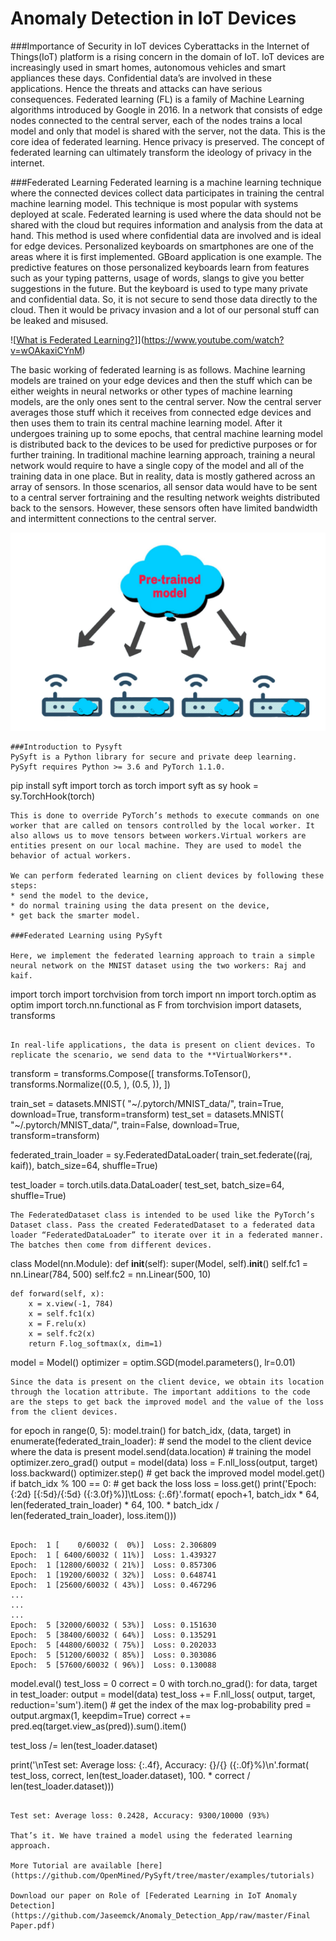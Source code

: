 # Anomaly Detection in IoT Devices

###Importance of Security in IoT devices
Cyberattacks in the Internet of Things(IoT) platform is a rising concern in the domain of IoT. IoT devices are increasingly used in smart homes, autonomous vehicles and smart appliances these days. Confidential data’s are involved in these applications. Hence the threats and attacks can have serious
consequences. Federated learning (FL) is a family of Machine Learning algorithms introduced by Google in 2016. In a network that consists of edge nodes connected to the central server, each of the nodes trains a local model and only that model is shared with the server, not the data. This is the core idea of federated learning. Hence privacy is preserved. The concept of federated learning can ultimately transform the ideology of privacy in the internet.

###Federated Learning
Federated learning is a machine learning technique where the connected devices collect data participates in training the central machine learning model. This technique is most popular with systems deployed at scale. Federated learning is used where the data should not be shared with the cloud but requires information and analysis from the data at hand. This method is used where confidential data are involved and is ideal for edge devices. Personalized keyboards on smartphones are one of the areas where it is first implemented. GBoard application is one example. The predictive features on those personalized keyboards learn from features such as your typing patterns, usage of words, slangs to give you better suggestions in the future. But the keyboard is used to type many private and confidential data. So, it is not secure to send those data directly to the cloud. Then it would be privacy invasion and a lot of our personal stuff can be leaked and misused.

![[What is Federated Learning?](https://raw.githubusercontent.com/Jaseemck/Anomaly_Detection_App/master/flpic1.jpeg)]](https://www.youtube.com/watch?v=wOAkaxiCYnM)

The basic working of federated learning is as follows. Machine learning models are trained on your edge devices and then the stuff which can be either weights in neural networks or other types of machine learning models, are the only ones sent to the central server. Now the central server averages those stuff which it receives from connected edge devices and then uses them to train its central machine learning model. After it undergoes training up to some epochs, that central machine learning model is distributed back to the devices to be used for predictive purposes or for further training. In traditional machine learning approach, training a neural network would require to have a single copy of the model and all of the training data in one place. But in reality, data is mostly gathered across an array of sensors. In those scenarios, all sensor data would have to be sent to a central server fortraining and the resulting network weights distributed back to the sensors. However, these sensors often have limited bandwidth and intermittent connections to the central server.

![](https://raw.githubusercontent.com/Jaseemck/Anomaly_Detection_App/master/FLmodel.gif)

```
###Introduction to Pysyft
PySyft is a Python library for secure and private deep learning. PySyft requires Python >= 3.6 and PyTorch 1.1.0.

```
pip install syft
import torch as torch
import syft as sy
hook = sy.TorchHook(torch)
```
This is done to override PyTorch’s methods to execute commands on one worker that are called on tensors controlled by the local worker. It also allows us to move tensors between workers.Virtual workers are entities present on our local machine. They are used to model the behavior of actual workers.

We can perform federated learning on client devices by following these steps:
* send the model to the device,
* do normal training using the data present on the device,
* get back the smarter model.

###Federated Learning using PySyft

Here, we implement the federated learning approach to train a simple neural network on the MNIST dataset using the two workers: Raj and kaif.

```
import torch
import torchvision
from torch import nn
import torch.optim as optim
import torch.nn.functional as F
from torchvision import datasets, transforms
```

In real-life applications, the data is present on client devices. To replicate the scenario, we send data to the **VirtualWorkers**.

```
transform = transforms.Compose([
    transforms.ToTensor(),
    transforms.Normalize((0.5, ), (0.5, )),
])

train_set = datasets.MNIST(
    "~/.pytorch/MNIST_data/", train=True, download=True, transform=transform)
test_set = datasets.MNIST(
    "~/.pytorch/MNIST_data/", train=False, download=True, transform=transform)

federated_train_loader = sy.FederatedDataLoader(
    train_set.federate((raj, kaif)), batch_size=64, shuffle=True)

test_loader = torch.utils.data.DataLoader(
    test_set, batch_size=64, shuffle=True)

```
The FederatedDataset class is intended to be used like the PyTorch’s Dataset class. Pass the created FederatedDataset to a federated data loader “FederatedDataLoader” to iterate over it in a federated manner. The batches then come from different devices.

```
class Model(nn.Module):
    def __init__(self):
        super(Model, self).__init__()
        self.fc1 = nn.Linear(784, 500)
        self.fc2 = nn.Linear(500, 10)

    def forward(self, x):
        x = x.view(-1, 784)
        x = self.fc1(x)
        x = F.relu(x)
        x = self.fc2(x)
        return F.log_softmax(x, dim=1)


model = Model()
optimizer = optim.SGD(model.parameters(), lr=0.01)

```
Since the data is present on the client device, we obtain its location through the location attribute. The important additions to the code are the steps to get back the improved model and the value of the loss from the client devices.

```
for epoch in range(0, 5):
    model.train()
    for batch_idx, (data, target) in enumerate(federated_train_loader):
        # send the model to the client device where the data is present
        model.send(data.location)
        # training the model
        optimizer.zero_grad()
        output = model(data)
        loss = F.nll_loss(output, target)
        loss.backward()
        optimizer.step()
        # get back the improved model
        model.get()
        if batch_idx % 100 == 0:
            # get back the loss
            loss = loss.get()
            print('Epoch: {:2d} [{:5d}/{:5d} ({:3.0f}%)]\tLoss: {:.6f}'.format(
                epoch+1,
                batch_idx * 64,
                len(federated_train_loader) * 64,
                100. * batch_idx / len(federated_train_loader),
                loss.item()))
```

Epoch:  1 [    0/60032 (  0%)]	Loss: 2.306809
Epoch:  1 [ 6400/60032 ( 11%)]	Loss: 1.439327
Epoch:  1 [12800/60032 ( 21%)]	Loss: 0.857306
Epoch:  1 [19200/60032 ( 32%)]	Loss: 0.648741
Epoch:  1 [25600/60032 ( 43%)]	Loss: 0.467296
...
...
...
Epoch:  5 [32000/60032 ( 53%)]	Loss: 0.151630
Epoch:  5 [38400/60032 ( 64%)]	Loss: 0.135291
Epoch:  5 [44800/60032 ( 75%)]	Loss: 0.202033
Epoch:  5 [51200/60032 ( 85%)]	Loss: 0.303086
Epoch:  5 [57600/60032 ( 96%)]	Loss: 0.130088

```
model.eval()
test_loss = 0
correct = 0
with torch.no_grad():
    for data, target in test_loader:
        output = model(data)
        test_loss += F.nll_loss(
            output, target, reduction='sum').item()
        # get the index of the max log-probability
        pred = output.argmax(1, keepdim=True)
        correct += pred.eq(target.view_as(pred)).sum().item()

test_loss /= len(test_loader.dataset)

print('\nTest set: Average loss: {:.4f}, Accuracy: {}/{} ({:.0f}%)\n'.format(
    test_loss,
    correct,
    len(test_loader.dataset),
    100. * correct / len(test_loader.dataset)))
```

Test set: Average loss: 0.2428, Accuracy: 9300/10000 (93%)

That’s it. We have trained a model using the federated learning approach.

More Tutorial are available [here](https://github.com/OpenMined/PySyft/tree/master/examples/tutorials)

Download our paper on Role of [Federated Learning in IoT Anomaly Detection](https://github.com/Jaseemck/Anomaly_Detection_App/raw/master/Final Paper.pdf)
